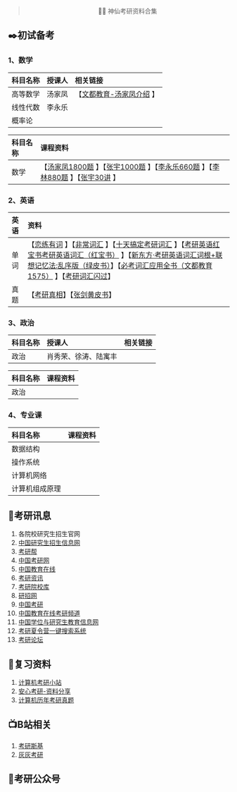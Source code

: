 > <p align="center"> 👨‍🎓 神仙考研资料合集</p>

## ✒️初试备考

### 1、数学

|科目名称|授课人|相关链接|
|:-|:-|:-|
|高等数学|汤家凤|【[文都教育-汤家凤介绍](https://www.wendu.com/teacher/kaoyan/ggk/shuxue/15.shtml) 】|
|线性代数|李永乐||
|概率论||

|科目名称|课程资料|
|:-|:-|
|数学|【[汤家凤1800题](https://s.taobao.com/search?q=%E8%80%83%E7%A0%941800) 】【[张宇1000题](https://s.taobao.com/search?q=%E5%BC%A0%E5%AE%871000%E9%A2%98) 】【[李永乐660题](https://s.taobao.com/search?q=%E8%80%83%E7%A0%94660) 】【[李林880题](https://s.taobao.com/search?q=%E6%9D%8E%E6%9E%97880%E9%A2%98) 】【[张宇30讲](https://s.taobao.com/search?q=%E5%BC%A0%E5%AE%87%E5%9F%BA%E7%A1%8030%E8%AE%B2) 】|

### 2、英语

|英语|资料|
|:-|:-|
|单词|【[恋练有词](https://s.taobao.com/search?q=%E6%81%8B%E7%BB%83%E6%9C%89%E8%AF%8D) 】【[非常词汇](https://s.taobao.com/search?q=%E9%9D%9E%E5%B8%B8%E8%AF%8D%E6%B1%87) 】【[十天搞定考研词汇](https://s.taobao.com/search?q=%E5%8D%81%E5%A4%A9%E6%90%9E%E5%AE%9A%E8%80%83%E7%A0%94%E8%AF%8D%E6%B1%87) 】【[考研英语红宝书考研英语词汇（红宝书）](https://s.taobao.com/search?q=%E8%80%83%E7%A0%94%E8%8B%B1%E8%AF%AD%E7%BA%A2%E5%AE%9D%E4%B9%A6%E8%80%83%E7%A0%94%E8%8B%B1%E8%AF%AD%E8%AF%8D%E6%B1%87) 】【[新东方·考研英语词汇词根+联想记忆法:乱序版（绿皮书）](https://s.taobao.com/search?q=%E6%96%B0%E4%B8%9C%E6%96%B9%C2%B7%E8%80%83%E7%A0%94%E8%8B%B1%E8%AF%AD%E8%AF%8D%E6%B1%87%E8%AF%8D%E6%A0%B9%2B%E8%81%94%E6%83%B3%E8%AE%B0%E5%BF%86%E6%B3%95%3A%E4%B9%B1%E5%BA%8F%E7%89%88)】【[必考词汇应用全书（文都教育1575）](https://s.taobao.com/search?q=%E6%96%87%E9%83%BD%E6%95%99%E8%82%B2+1575) 】【[考研词汇闪过](https://s.taobao.com/search?q=%E8%80%83%E7%A0%94%E8%AF%8D%E6%B1%87%E9%97%AA%E8%BF%87)】|
|真题|【[考研真相](https://s.taobao.com/search?q=%E8%80%83%E7%A0%94%E7%9C%9F%E7%9B%B8)】【[张剑黄皮书](https://s.taobao.com/search?q=%E8%80%83%E7%A0%94%E9%BB%84%E7%9A%AE%E4%B9%A6)】|

### 3、政治

|科目名称|授课人|相关链接|
|:-|:-|:-|
|政治|肖秀荣、徐涛、陆寓丰||

|科目名称|课程资料|
|:-|:-|
|政治||

### 4、专业课

|科目名称|课程资料|
|:-|:-|
|数据结构||
|操作系统||
|计算机网络||
|计算机组成原理||

## 📣考研讯息

1. 各院校研究生招生官网
2. <a href="https://yz.chsi.com.cn/">中国研究生招生信息网</a>
3. <a href="http://www.kaoyan.com/">考研帮</a>
4. <a href="http://www.chinakaoyan.com/">中国考研网</a>
5. <a href="http://www.eol.cn/">中国教育在线</a>
6. <a href="http://www.eol.cn/e_ky/zt/common/kylc/pc.shtml">考研资讯</a>
7. <a href="https://yz.chsi.com.cn/sch/">考研院校库</a>
8. <a href="https://yz.chsi.com.cn/kyinfo/">研招网</a>
9. <a href="http://www.cnky.net/">中国考研</a>
10. <a href="http://kaoyan.eol.cn/">中国教育在线考研频道</a>
11. <a href="http://www.cdgdc.edu.cn/">中国学位与研究生教育信息网</a>
12. <a href="https://www.baoyantong.cn/xlysearch/">考研夏令营一键搜索系统</a>
13. <a href="http://bbs.kaoyan.com/">考研论坛</a>

## 📒复习资料

1. [计算机考研小站](https://www.88pu.top/)
2. [安心考研-资料分享](http://axky.ys168.com/)
3. [计算机历年考研真题](https://github.com/csseky/cskaoyan)

## 📺B站相关

1. [考研斯基](https://space.bilibili.com/431748468/)
2. [灰灰考研](https://space.bilibili.com/102003312/)

## 📱考研公众号




